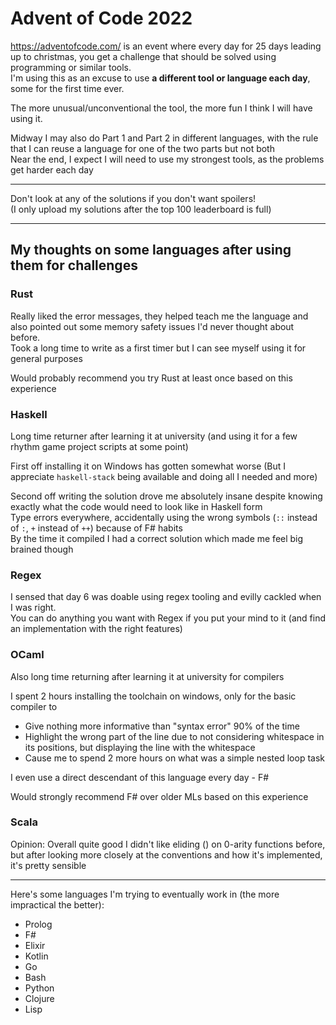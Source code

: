 # Advent of Code 2022
https://adventofcode.com/ is an event where every day for 25 days leading up to christmas, you get a challenge that should be solved using programming or similar tools.  
I'm using this as an excuse to use **a different tool or language each day**, some for the first time ever.

The more unusual/unconventional the tool, the more fun I think I will have using it.

Midway I may also do Part 1 and Part 2 in different languages, with the rule that I can reuse a language for one of the two parts but not both  
Near the end, I expect I will need to use my strongest tools, as the problems get harder each day

----

Don't look at any of the solutions if you don't want spoilers!  
(I only upload my solutions after the top 100 leaderboard is full)

----

## My thoughts on some languages after using them for challenges

### Rust
Really liked the error messages, they helped teach me the language and also pointed out some memory safety issues I'd never thought about before.  
Took a long time to write as a first timer but I can see myself using it for general purposes

Would probably recommend you try Rust at least once based on this experience

### Haskell
Long time returner after learning it at university (and using it for a few rhythm game project scripts at some point)  

First off installing it on Windows has gotten somewhat worse (But I appreciate `haskell-stack` being available and doing all I needed and more)  

Second off writing the solution drove me absolutely insane despite knowing exactly what the code would need to look like in Haskell form  
Type errors everywhere, accidentally using the wrong symbols (`::` instead of `:`, `+` instead of `++`) because of F# habits  
By the time it compiled I had a correct solution which made me feel big brained though

### Regex
I sensed that day 6 was doable using regex tooling and evilly cackled when I was right.  
You can do anything you want with Regex if you put your mind to it (and find an implementation with the right features)

### OCaml
Also long time returning after learning it at university for compilers  

I spent 2 hours installing the toolchain on windows, only for the basic compiler to
- Give nothing more informative than "syntax error" 90% of the time
- Highlight the wrong part of the line due to not considering whitespace in its positions, but displaying the line with the whitespace
- Cause me to spend 2 more hours on what was a simple nested loop task

I even use a direct descendant of this language every day - F#

Would strongly recommend F# over older MLs based on this experience

### Scala
Opinion: Overall quite good
I didn't like eliding () on 0-arity functions before, but after looking more closely at the conventions and how it's implemented, it's pretty sensible

----

Here's some languages I'm trying to eventually work in (the more impractical the better):
- Prolog
- F#
- Elixir
- Kotlin
- Go
- Bash
- Python
- Clojure
- Lisp
